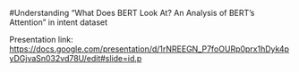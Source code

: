 #Understanding “What Does BERT Look At? An Analysis of BERT’s Attention” in intent dataset 


Presentation link: https://docs.google.com/presentation/d/1rNREEGN_P7foOURp0prx1hDyk4pyDGjvaSn032vd78U/edit#slide=id.p






 
